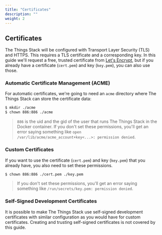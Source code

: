 ```yaml
---
title: "Certificates"
description: ""
weight: 2
---
```


## Certificates

The Things Stack will be configured with Transport Layer Security (TLS) and HTTPS. This requires a TLS certificate and a corresponding key. In this guide we'll request a free, trusted certificate from [Let's Encrypt](https://letsencrypt.org/getting-started/), but if you already have a certificate (`cert.pem`) and key (`key.pem`), you can also use those.

### Automatic Certificate Management (ACME)

For automatic certificates, we're going to need an `acme` directory where The Things Stack can store the certificate data:

```bash
$ mkdir ./acme
$ chown 886:886 ./acme
```

> `886` is the uid and the gid of the user that runs The Things Stack in the Docker container. If you don't set these permissions, you'll get an error saying something like `open /var/lib/acme/acme_account+key<...>: permission denied`.

### Custom Certificates

If you want to use the certificate (`cert.pem`) and key (`key.pem`) that you already have, you also need to set these permissions.

```bash
$ chown 886:886 ./cert.pem ./key.pem
```

> If you don't set these permissions, you'll get an error saying something like `/run/secrets/key.pem: permission denied`.

### Self-Signed Development Certificates

It is possible to make The Things Stack use self-signed development certificates with similar configuration as you would have for custom certificates. Creating and trusting self-signed certificates is not covered by this guide.
